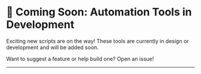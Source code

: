 # 🚧 Coming Soon: Automation Tools in Development

Exciting new scripts are on the way! These tools are currently in design or development and will be added soon.

Want to suggest a feature or help build one? Open an issue!

---